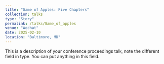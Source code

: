 ```yaml
---
title: "Game of Apples: Five Chapters"
collection: talks
type: "Story"
permalink: /talks/Game_of_apples
venue: "Wechat"
date: 2025-02-10
location: "Baltimore, MD"
---
```


This is a description of your conference proceedings talk, note the different field in type. You can put anything in this field.
